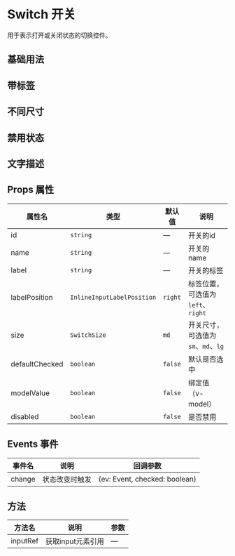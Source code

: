 # Switch 开关

用于表示打开或关闭状态的切换控件。

## 基础用法
<demo vue="./Basics.vue"/>

## 带标签
<demo vue="./WithLabel.vue"/>

## 不同尺寸
<demo vue="./Sizes.vue"/>

## 禁用状态
<demo vue="./Disabled.vue"/>

## 文字描述
<demo vue="./WithText.vue"/>

## Props 属性
| 属性名           | 类型                 | 默认值       | 说明                    |
| ------------- | ------------------ | --------- | --------------------- |
| id            | `string`           | —         | 开关的id                 |
| name          | `string`           | —         | 开关的name               |
| label         | `string`           | —         | 开关的标签                |
| labelPosition | `InlineInputLabelPosition` | `right`   | 标签位置，可选值为 `left`、`right` |
| size          | `SwitchSize`       | `md`      | 开关尺寸，可选值为 `sm`、`md`、`lg` |
| defaultChecked| `boolean`          | `false`   | 默认是否选中              |
| modelValue    | `boolean`          | `false`   | 绑定值（v-model）         |
| disabled      | `boolean`          | `false`   | 是否禁用                 |

## Events 事件
| 事件名      | 说明           | 回调参数   |
| --------- | ------------ | ------ |
| change    | 状态改变时触发     | (ev: Event, checked: boolean) |

## 方法
| 方法名      | 说明           | 参数   |
| --------- | ------------ | ------ |
| inputRef  | 获取input元素引用 | —      |
